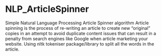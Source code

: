 # NLP_ArticleSpinner
Simple Natural Language Processing Article Spinner algorithm
Article spinning is the process of re-writing an article to create new “original” copies in an attempt to avoid duplicate content issues that can result in a penalty from search engines like Google when article marketing your website.
Using nltk tokeniser package/library to split all the words in the article.
